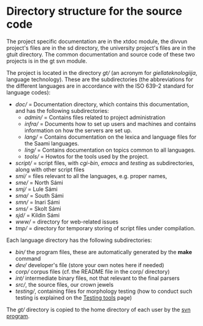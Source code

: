 Directory structure for the source code
=======================================

The project specific documentation are in the xtdoc module, the divvun
project's files are in the sd directory, the university project's files
are in the gtuit directory. The common documentation and source code of
these two projects is in the gt svn module.

The project is located in the directory *gt/* (an acronym for
*giellateknologiija*, language technology). These are the subdirectories
(the abbreviations for the different languages are in accordance with
the ISO 639-2 standard for language codes):

-   *doc/* = Documentation directory, which contains this documentation,
    and has the following subdirectories:
    -   *admin/* = Contains files related to project administration
    -   *infra/* = Documents how to set up users and machines and
        contains information on how the servers are set up.
    -   *lang/* = Contains documentation on the lexica and language
        files for the Saami languages.
    -   *ling/* = Contains documentation on topics common to all
        languages.
    -   *tools/* = Howtos for the tools used by the project.
-   *script/* = script files, with *cgi-bin*, *emacs* and *testing* as
    subdirectories, along with other script files
-   *smi/* = files relevant to all the languages, e.g. proper names,
-   *sme/* = North Sámi
-   *smj/* = Lule Sámi
-   *sma/* = South Sámi
-   *smn/* = Inari Sámi
-   *sms/* = Skolt Sámi
-   *sjd/* = Kildin Sámi
-   *www/* = directory for web-related issues
-   *tmp/* = directory for temporary storing of script files under
    compilation.

Each language directory has the following subdirectories:

-   *bin/* the program files, these are automatically generated by the
    **make** command
-   *dev/* developer's file (store your own notes here if needed)
-   *corp/* corpus files (cf. the README file in the corp/ directory)
-   *int/* intermediate binary files, not that relevant to the final
    parsers
-   *src/*, the source files, our crown jewels
-   *testing/*, containing files for morphology testing (how to conduct
    such testing is explained on the [Testing
    tools](../ling/docu-testing.html) page)

The *gt/* directory is copied to the home directory of each user by the
[svn program](/tools/docu-svn-user.html).

